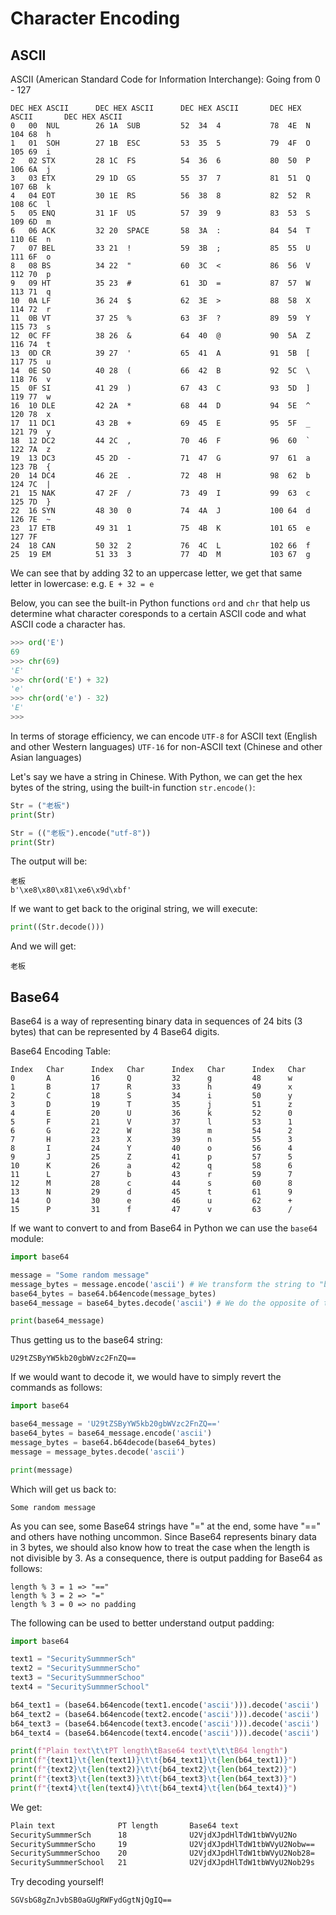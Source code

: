 # Character Encoding

## ASCII

ASCII (American Standard Code for Information Interchange):
Going from 0 - 127

```text
DEC HEX ASCII      DEC HEX ASCII      DEC HEX ASCII       DEC HEX ASCII       DEC HEX ASCII
0   00  NUL        26 1A  SUB         52  34  4           78  4E  N           104 68  h
1   01  SOH        27 1B  ESC         53  35  5           79  4F  O           105 69  i
2   02 STX         28 1C  FS          54  36  6           80  50  P           106 6A  j
3   03 ETX         29 1D  GS          55  37  7           81  51  Q           107 6B  k
4   04 EOT         30 1E  RS          56  38  8           82  52  R           108 6C  l
5   05 ENQ         31 1F  US          57  39  9           83  53  S           109 6D  m
6   06 ACK         32 20  SPACE       58  3A  :           84  54  T           110 6E  n
7   07 BEL         33 21  !           59  3B  ;           85  55  U           111 6F  o
8   08 BS          34 22  "           60  3C  <           86  56  V           112 70  p
9   09 HT          35 23  #           61  3D  =           87  57  W           113 71  q
10  0A LF          36 24  $           62  3E  >           88  58  X           114 72  r
11  0B VT          37 25  %           63  3F  ?           89  59  Y           115 73  s
12  0C FF          38 26  &           64  40  @           90  5A  Z           116 74  t
13  0D CR          39 27  '           65  41  A           91  5B  [           117 75  u
14  0E SO          40 28  (           66  42  B           92  5C  \           118 76  v
15  0F SI          41 29  )           67  43  C           93  5D  ]           119 77  w
16  10 DLE         42 2A  *           68  44  D           94  5E  ^           120 78  x
17  11 DC1         43 2B  +           69  45  E           95  5F  _           121 79  y
18  12 DC2         44 2C  ,           70  46  F           96  60  `           122 7A  z
19  13 DC3         45 2D  -           71  47  G           97  61  a           123 7B  {
20  14 DC4         46 2E  .           72  48  H           98  62  b           124 7C  |
21  15 NAK         47 2F  /           73  49  I           99  63  c           125 7D  }
22  16 SYN         48 30  0           74  4A  J           100 64  d           126 7E  ~
23  17 ETB         49 31  1           75  4B  K           101 65  e           127 7F
24  18 CAN         50 32  2           76  4C  L           102 66  f
25  19 EM          51 33  3           77  4D  M           103 67  g
```

We can see that by adding 32 to an uppercase letter, we get that same letter in lowercase:
e.g. `E + 32 = e`

Below, you can see the built-in Python functions `ord` and `chr` that help us determine what character coresponds to a certain ASCII code and what ASCII code a character has.

```py
>>> ord('E')
69
>>> chr(69)
'E'
>>> chr(ord('E') + 32)
'e'
>>> chr(ord('e') - 32)
'E'
>>>
```

In terms of storage efficiency, we can encode
`UTF-8` for ASCII text (English and other Western languages)
`UTF-16` for non-ASCII text (Chinese and other Asian languages)

Let's say we have a string in Chinese. With Python, we can get the hex bytes of the string, using the built-in function `str.encode()`:

```py
Str = ("老板")
print(Str)

Str = (("老板").encode("utf-8"))
print(Str)
```

The output will be:

```text
老板
b'\xe8\x80\x81\xe6\x9d\xbf'
```

If we want to get back to the original string, we will execute:

```py
print((Str.decode()))
```

And we will get:

```text
老板
```

## Base64

Base64 is a way of representing binary data in sequences of 24 bits (3 bytes) that can be represented by 4 Base64 digits.

Base64 Encoding Table:

```text
Index   Char      Index   Char      Index   Char      Index   Char
0       A         16      Q         32      g         48      w
1       B         17      R         33      h         49      x
2       C         18      S         34      i         50      y
3       D         19      T         35      j         51      z
4       E         20      U         36      k         52      0
5       F         21      V         37      l         53      1
6       G         22      W         38      m         54      2
7       H         23      X         39      n         55      3
8       I         24      Y         40      o         56      4
9       J         25      Z         41      p         57      5
10      K         26      a         42      q         58      6
11      L         27      b         43      r         59      7
12      M         28      c         44      s         60      8
13      N         29      d         45      t         61      9
14      O         30      e         46      u         62      +
15      P         31      f         47      v         63      /
```

If we want to convert to and from Base64 in Python we can use the `base64` module:

```py
import base64

message = "Some random message"
message_bytes = message.encode('ascii') # We transform the string to "b'Some random message'", making it a sequence of bytes
base64_bytes = base64.b64encode(message_bytes)
base64_message = base64_bytes.decode('ascii') # We do the opposite of the previous process, now eliminating "b''", to make it a string

print(base64_message)
```

Thus getting us to the base64 string:

```text
U29tZSByYW5kb20gbWVzc2FnZQ==
```

If we would want to decode it, we would have to simply revert the commands as follows:

```py
import base64

base64_message = 'U29tZSByYW5kb20gbWVzc2FnZQ=='
base64_bytes = base64_message.encode('ascii')
message_bytes = base64.b64decode(base64_bytes)
message = message_bytes.decode('ascii')

print(message)
```

Which will get us back to:

```text
Some random message
```

As you can see, some Base64 strings have "=" at the end, some have "==" and others have nothing uncommon.
Since Base64 represents binary data in 3 bytes, we should also know how to treat the case when the length is not divisible by 3.
As a consequence, there is output padding for Base64 as follows:

```text
length % 3 = 1 => "=="
length % 3 = 2 => "="
length % 3 = 0 => no padding
```

The following can be used to better understand output padding:

```py
import base64

text1 = "SecuritySummmerSch"
text2 = "SecuritySummmerScho"
text3 = "SecuritySummmerSchoo"
text4 = "SecuritySummmerSchool"

b64_text1 = (base64.b64encode(text1.encode('ascii'))).decode('ascii')
b64_text2 = (base64.b64encode(text2.encode('ascii'))).decode('ascii')
b64_text3 = (base64.b64encode(text3.encode('ascii'))).decode('ascii')
b64_text4 = (base64.b64encode(text4.encode('ascii'))).decode('ascii')

print(f"Plain text\t\tPT length\tBase64 text\t\t\tB64 length")
print(f"{text1}\t{len(text1)}\t\t{b64_text1}\t{len(b64_text1)}")
print(f"{text2}\t{len(text2)}\t\t{b64_text2}\t{len(b64_text2)}")
print(f"{text3}\t{len(text3)}\t\t{b64_text3}\t{len(b64_text3)}")
print(f"{text4}\t{len(text4)}\t\t{b64_text4}\t{len(b64_text4)}")
```

We get:

```html
Plain text              PT length       Base64 text                     B64 length
SecuritySummmerSch      18              U2VjdXJpdHlTdW1tbWVyU2No        24
SecuritySummmerScho     19              U2VjdXJpdHlTdW1tbWVyU2Nobw==    28
SecuritySummmerSchoo    20              U2VjdXJpdHlTdW1tbWVyU2Nob28=    28
SecuritySummmerSchool   21              U2VjdXJpdHlTdW1tbWVyU2Nob29s    28
```

Try decoding yourself!

```text
SGVsbG8gZnJvbSB0aGUgRWFydGgtNjQgIQ==
```
